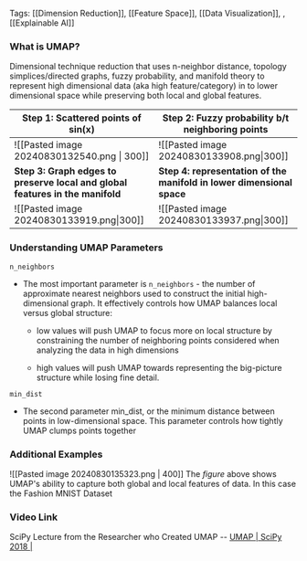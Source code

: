 Tags: [[Dimension Reduction]], [[Feature Space]], [[Data Visualization]], , [[Explainable AI]]

### What is UMAP?

Dimensional technique reduction that uses n-neighbor distance, topology simplices/directed graphs, fuzzy probability, and manifold theory to represent high dimensional data (aka high feature/category) in to lower dimensional space while preserving both local and global features.

| Step 1: Scattered points of sin(x)                                            | Step 2: Fuzzy probability b/t neighboring points                      |
| ----------------------------------------------------------------------------- | --------------------------------------------------------------------- |
| ![[Pasted image 20240830132540.png \| 300]]                                   | ![[Pasted image 20240830133908.png\|300]]                             |
| **Step 3: Graph edges to preserve local and global features in the manifold** | **Step 4: representation of the manifold in lower dimensional space** |
| ![[Pasted image 20240830133919.png\|300]]                                     | ![[Pasted image 20240830133937.png\|300]]                             |

### Understanding UMAP Parameters

`n_neighbors`
* The most important parameter is `n_neighbors` - the number of approximate nearest neighbors used to construct the initial high-dimensional graph. It effectively controls how UMAP balances local versus global structure:

	- low values will push UMAP to focus more on local structure by constraining the number of neighboring points considered when analyzing the data in high dimensions
	
	- high values will push UMAP towards representing the big-picture structure while losing fine detail.

`min_dist`
* The second parameter min_dist, or the minimum distance between points in low-dimensional space. This parameter controls how tightly UMAP clumps points together

### Additional Examples

![[Pasted image 20240830135323.png | 400]]
The *figure* above shows UMAP's ability to capture both global and local features of data. In this case the Fashion MNIST Dataset

### Video Link

SciPy Lecture from the Researcher who Created UMAP --  [UMAP | SciPy 2018 |](https://www.youtube.com/watch?v=nq6iPZVUxZU)
